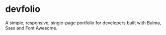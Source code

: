 # devfolio
A simple, responsive, single-page portfolio for developers built with Bulma, Sass and Font Awesome.
